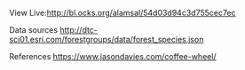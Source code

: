 View Live:http://bl.ocks.org/alamsal/54d03d94c3d755cec7ec

Data sources
http://dtc-sci01.esri.com/forestgroups/data/forest_species.json

References
https://www.jasondavies.com/coffee-wheel/

